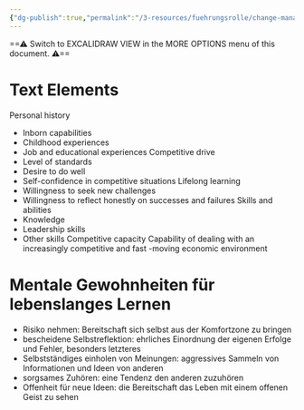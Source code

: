 ```yaml
---
{"dg-publish":true,"permalink":"/3-resources/fuehrungsrolle/change-management/change-management-nach-kotter/fuehrung-und-lebenslanges-lernen/","created":"2024-11-11T09:00:07.664+01:00","updated":"2024-05-26T18:57:10.410+02:00"}
---
```




<div class="transclusion internal-embed is-loaded"><div class="markdown-embed">





==⚠  Switch to EXCALIDRAW VIEW in the MORE OPTIONS menu of this document. ⚠==

# Text Elements

Personal history
- Inborn capabilities
- Childhood experiences
- Job and educational experiences 
Competitive drive
- Level of standards
- Desire to do well
- Self-confidence in competitive situations 
Lifelong learning
- Willingness to seek new challenges
- Willingness to reflect honestly on successes and failures 
Skills and abilities
- Knowledge
- Leadership skills
- Other skills 
Competitive capacity
Capability of dealing with an increasingly competitive and fast -moving economic environment 


</div></div>


# Mentale Gewohnheiten für lebenslanges Lernen

- Risiko nehmen: Bereitschaft sich selbst aus der Komfortzone zu bringen
- bescheidene Selbstreflektion: ehrliches Einordnung der eigenen Erfolge und Fehler, besonders letzteres
- Selbstständiges einholen von Meinungen: aggressives Sammeln von Informationen und Ideen von anderen
- sorgsames Zuhören: eine Tendenz den anderen zuzuhören
- Offenheit für neue Ideen: die Bereitschaft das Leben mit einem offenen Geist zu sehen